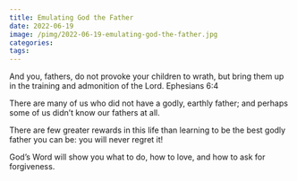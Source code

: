 ```yaml
---
title: Emulating God the Father
date: 2022-06-19
image: /pimg/2022-06-19-emulating-god-the-father.jpg
categories:
tags:
---
```


<p data-block-key="8xjdi">And you, fathers, do not provoke your children to wrath, but bring them up in the training and admonition of the Lord.    Ephesians 6:4</p><p data-block-key="9u2l2">There are many of us who did not have a godly, earthly father; and perhaps some of us didn’t know our fathers at all.</p><p data-block-key="4hc93">There are few greater rewards in this life than learning to be the best godly father you can be: you will never regret it!</p><p data-block-key="jhb1">God’s Word will show you what to do, how to love, and how to ask for forgiveness. </p>

